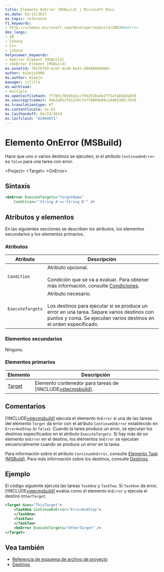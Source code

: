 ```yaml
---
title: Elemento OnError (MSBuild) | Microsoft Docs
ms.date: 03/13/2017
ms.topic: reference
f1_keywords:
- http://schemas.microsoft.com/developer/msbuild/2003#OnError
dev_langs:
- VB
- CSharp
- C++
- jsharp
helpviewer_keywords:
- OnError Element [MSBuild]
- <OnError Element [MSBuild]
ms.assetid: 765767d3-ecb7-4cd9-ba1e-d9468964dddc
author: mikejo5000
ms.author: mikejo
manager: jillfra
ms.workload:
- multiple
ms.openlocfilehash: ff783c76595e1cc79d2520a4e27f5afa01b0a978
ms.sourcegitcommit: 94b3a052fb1229c7e7f8804b09c1d403385c7630
ms.translationtype: HT
ms.contentlocale: es-ES
ms.lasthandoff: 04/23/2019
ms.locfileid: "62964071"
---
```

# <a name="onerror-element-msbuild"></a>Elemento OnError (MSBuild)
Hace que uno o varios destinos se ejecuten, si el atributo `ContinueOnError` es `false` para una tarea con error.

 \<Project> \<Target> \<OnError>

## <a name="syntax"></a>Sintaxis

```xml
<OnError ExecuteTargets="TargetName"
    Condition="'String A'=='String B'" />
```

## <a name="attributes-and-elements"></a>Atributos y elementos
 En las siguientes secciones se describen los atributos, los elementos secundarios y los elementos primarios.

### <a name="attributes"></a>Atributos

|Atributo|Descripción|
|---------------|-----------------|
|`Condition`|Atributo opcional.<br /><br /> Condición que se va a evaluar. Para obtener más información, consulte [Condiciones](../msbuild/msbuild-conditions.md).|
|`ExecuteTargets`|Atributo necesario.<br /><br /> Los destinos para ejecutar si se produce un error en una tarea. Separe varios destinos con puntos y coma. Se ejecutan varios destinos en el orden especificado.|

### <a name="child-elements"></a>Elementos secundarios
 Ninguno.

### <a name="parent-elements"></a>Elementos primarios

| Elemento | Descripción |
| - | - |
| [Target](../msbuild/target-element-msbuild.md) | Elemento contenedor para tareas de [!INCLUDE[vstecmsbuild](../extensibility/internals/includes/vstecmsbuild_md.md)]. |

## <a name="remarks"></a>Comentarios
 [!INCLUDE[vstecmsbuild](../extensibility/internals/includes/vstecmsbuild_md.md)] ejecuta el elemento `OnError` si una de las tareas del elemento `Target` da error con el atributo `ContinueOnError` establecido en `ErrorAndStop` (o `false`). Cuando la tarea produce un error, se ejecutan los destinos especificados en el atributo `ExecuteTargets`. Si hay más de un elemento `OnError` en el destino, los elementos `OnError` se ejecutan secuencialmente cuando se produce un error en la tarea.

 Para información sobre el atributo `ContinueOnError`, consulte [Elemento Task (MSBuild)](../msbuild/task-element-msbuild.md). Para más información sobre los destinos, consulte [Destinos](../msbuild/msbuild-targets.md).

## <a name="example"></a>Ejemplo
 El código siguiente ejecuta las tareas `TaskOne` y `TaskTwo`. Si `TaskOne` da error, [!INCLUDE[vstecmsbuild](../extensibility/internals/includes/vstecmsbuild_md.md)] evalúa como el elemento `OnError` y ejecuta el destino `OtherTarget`.

```xml
<Target Name="ThisTarget">
    <TaskOne ContinueOnError="ErrorAndStop">
    </TaskOne>
    <TaskTwo>
    </TaskTwo>
    <OnError ExecuteTargets="OtherTarget" />
</Target>
```

## <a name="see-also"></a>Vea también
- [Referencia de esquema de archivo de proyecto](../msbuild/msbuild-project-file-schema-reference.md)
- [Destinos](../msbuild/msbuild-targets.md)
